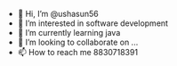 - 👋 Hi, I’m @ushasun56
- 👀 I’m interested in software development
- 🌱 I’m currently learning java 
- 💞️ I’m looking to collaborate on ...
- 📫 How to reach me 8830718391

<!---
ushasun56/ushasun56 is a ✨ special ✨ repository because its `README.md` (this file) appears on your GitHub profile.
You can click the Preview link to take a look at your changes.
--->
